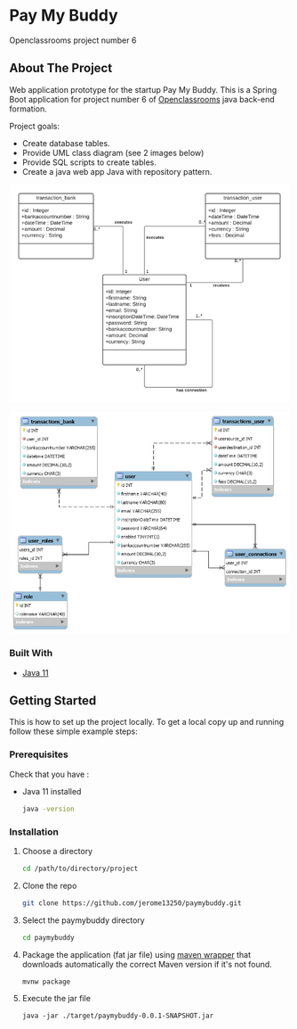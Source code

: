 # Pay My Buddy
Openclassrooms project number 6

<!-- ABOUT THE PROJECT -->
## About The Project

Web application prototype for the startup Pay My Buddy. This is a Spring Boot application for project number 6 of [Openclassrooms](https://openclassrooms.com/) java back-end formation.

Project goals:
* Create database tables.
* Provide UML class diagram (see 2 images below)
* Provide SQL scripts to create tables.
* Create a java web app Java with repository pattern.

![UML-class-diagram](https://raw.githubusercontent.com/jerome13250/paymybuddy/feature_UserTransactionDTO_UserEntityToString/images/PayMyBuddy_ClassDiagram.png)

![database](https://raw.githubusercontent.com/jerome13250/paymybuddy/feature_UserTransactionDTO_UserEntityToString/images/PayMyBuddy_diagram.png)


### Built With

* [Java 11](https://adoptopenjdk.net/)

<!-- GETTING STARTED -->
## Getting Started

This is how to set up the project locally.
To get a local copy up and running follow these simple example steps:

### Prerequisites

Check that you have : 
* Java 11 installed
  ```sh
  java -version
  ```

### Installation

1. Choose a directory
   ```sh
   cd /path/to/directory/project
   ```
2. Clone the repo
   ```sh
   git clone https://github.com/jerome13250/paymybuddy.git
   ```
3. Select the paymybuddy directory
   ```sh
   cd paymybuddy
   ```
4. Package the application (fat jar file) using [maven wrapper](https://github.com/takari/maven-wrapper) that downloads automatically the correct Maven version if it's not found.
   ```sh
   mvnw package
   ```
5. Execute the jar file
   ```JS
   java -jar ./target/paymybuddy-0.0.1-SNAPSHOT.jar
   ```


